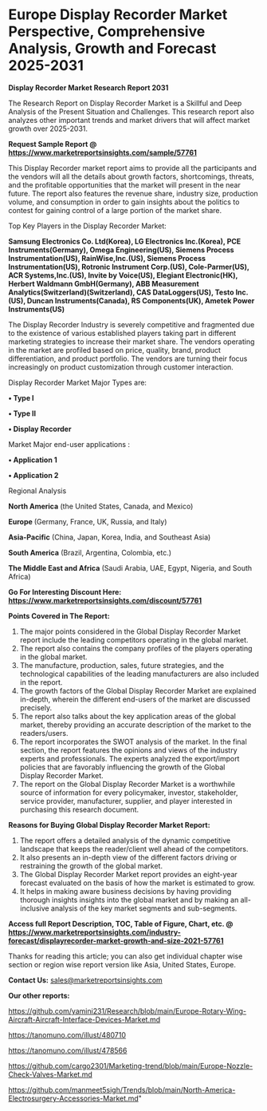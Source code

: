 # Europe Display Recorder Market Perspective, Comprehensive Analysis, Growth and Forecast 2025-2031

<strong>Display Recorder Market Research Report 2031</strong>

The Research Report on Display Recorder Market is a Skillful and Deep Analysis of the Present Situation and Challenges. This research report also analyzes other important trends and market drivers that will affect market growth over 2025-2031.

<strong>Request Sample Report @ <a href=https://www.marketreportsinsights.com/sample/57761>https://www.marketreportsinsights.com/sample/57761</a></strong>

This Display Recorder market report aims to provide all the participants and the vendors will all the details about growth factors, shortcomings, threats, and the profitable opportunities that the market will present in the near future. The report also features the revenue share, industry size, production volume, and consumption in order to gain insights about the politics to contest for gaining control of a large portion of the market share.

Top Key Players in the Display Recorder Market:

<strong>Samsung Electronics Co. Ltd(Korea), LG Electronics Inc.(Korea), PCE Instruments(Germany), Omega Engineering(US), Siemens Process Instrumentation(US), RainWise,Inc.(US), Siemens Process Instrumentation(US), Rotronic Instrument Corp.(US), Cole-Parmer(US), ACR Systems,Inc.(US), Invite by Voice(US), Elegiant Electronic(HK), Herbert Waldmann GmbH(Germany), ABB Measurement Analytics(Switzerland)(Switzerland), CAS DataLoggers(US), Testo Inc.(US), Duncan Instruments(Canada), RS Components(UK), Ametek Power Instruments(US)</strong>

The Display Recorder Industry is severely competitive and fragmented due to the existence of various established players taking part in different marketing strategies to increase their market share. The vendors operating in the market are profiled based on price, quality, brand, product differentiation, and product portfolio. The vendors are turning their focus increasingly on product customization through customer interaction.

Display Recorder Market Major Types are:

<strong>• Type I

• Type II

• Display Recorder</strong>

Market Major end-user applications :

<strong>• Application 1

• Application 2</strong>

Regional Analysis

</u><strong><b>North America</b></strong> (the United States, Canada, and Mexico)

<strong><b>Europe </b></strong>(Germany, France, UK, Russia, and Italy)

<strong><b>Asia-Pacific</b></strong> (China, Japan, Korea, India, and Southeast Asia)

<strong><b>South America</b></strong> (Brazil, Argentina, Colombia, etc.)

<strong><b>The Middle East and Africa</b></strong> (Saudi Arabia, UAE, Egypt, Nigeria, and South Africa)

<strong>Go For Interesting Discount Here: <a href=https://www.marketreportsinsights.com/discount/57761>https://www.marketreportsinsights.com/discount/57761</a></strong>

<strong>Points Covered in The Report:</strong>
<ol>
  <li>The major points considered in the Global Display Recorder Market report include the leading competitors operating in the global market.</li>
  <li>The report also contains the company profiles of the players operating in the global market.</li>
  <li>The manufacture, production, sales, future strategies, and the technological capabilities of the leading manufacturers are also included in the report.</li>
  <li>The growth factors of the Global Display Recorder Market are explained in-depth, wherein the different end-users of the market are discussed precisely.</li>
  <li>The report also talks about the key application areas of the global market, thereby providing an accurate description of the market to the readers/users.</li>
  <li>The report incorporates the SWOT analysis of the market. In the final section, the report features the opinions and views of the industry experts and professionals. The experts analyzed the export/import policies that are favorably influencing the growth of the Global Display Recorder Market.</li>
  <li>The report on the Global Display Recorder Market is a worthwhile source of information for every policymaker, investor, stakeholder, service provider, manufacturer, supplier, and player interested in purchasing this research document.</li>
</ol>
<strong>Reasons for Buying Global Display Recorder Market Report:</strong>

<ol>
  <li>The report offers a detailed analysis of the dynamic competitive landscape that keeps the reader/client well ahead of the competitors.</li>
  <li>It also presents an in-depth view of the different factors driving or restraining the growth of the global market.</li>
  <li>The Global Display Recorder Market report provides an eight-year forecast evaluated on the basis of how the market is estimated to grow.</li>
  <li>It helps in making aware business decisions by having providing thorough insights insights into the global market and by making an all-inclusive analysis of the key market segments and sub-segments.</li>
</ol>
<strong>Access full Report Description, TOC, Table of Figure, Chart, etc. @ <a href=https://www.marketreportsinsights.com/industry-forecast/displayrecorder-market-growth-and-size-2021-57761>https://www.marketreportsinsights.com/industry-forecast/displayrecorder-market-growth-and-size-2021-57761</a></strong>


Thanks for reading this article; you can also get individual chapter wise section or region wise report version like Asia, United States, Europe.

<strong>Contact Us:</strong>
sales@marketreportsinsights.com

<strong>Our other reports:</strong>

<a href=https://github.com/yamini231/Research/blob/main/Europe-Rotary-Wing-Aircraft-Aircraft-Interface-Devices-Market.md>https://github.com/yamini231/Research/blob/main/Europe-Rotary-Wing-Aircraft-Aircraft-Interface-Devices-Market.md</a>

<a href=https://tanomuno.com/illust/480710>https://tanomuno.com/illust/480710</a>

<a href=https://tanomuno.com/illust/478566>https://tanomuno.com/illust/478566</a>

<a href=https://github.com/cargo2301/Marketing-trend/blob/main/Europe-Nozzle-Check-Valves-Market.md>https://github.com/cargo2301/Marketing-trend/blob/main/Europe-Nozzle-Check-Valves-Market.md</a>

<a href=https://github.com/manmeet5sigh/Trends/blob/main/North-America-Electrosurgery-Accessories-Market.md>https://github.com/manmeet5sigh/Trends/blob/main/North-America-Electrosurgery-Accessories-Market.md</a>"
